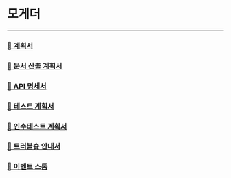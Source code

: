 # 모게더
----
### <a href="">📑 계획서 </a>

### <a href="">📑 문서 산출 계획서</a>

### <a href="">📑 API 명세서</a>

### <a href="">📑 테스트 계획서</a>

### <a href="">📑 인수테스트 계획서</a>

### <a href="">📑 트러블슛 안내서</a>

### <a href="">📑 이벤트 스톰</a>
